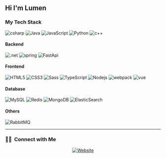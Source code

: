 ## Hi I'm Lumen

### My Tech Stack

![csharp](https://img.shields.io/badge/C%23-239120?style=flat&logo=c-sharp&logoColor=white)
![Java](https://img.shields.io/badge/Java-ED8B00?style=flat&logo=java&logoColor=white)
![JavaScript](https://img.shields.io/badge/JavaScript-F7DF1E?style=lat&logo=javascript&logoColor=black)
![Python](https://img.shields.io/badge/Python-14354C?style=flat&logo=python&logoColor=white)
![c++](https://img.shields.io/badge/C%2B%2B-00599C?style=flat&logo=c%2B%2B&logoColor=white)

#### Backend

![.net](https://img.shields.io/badge/.NET-5C2D91?style=flat&logo=.net&logoColor=white)
![spring](https://img.shields.io/badge/Spring-6DB33F?style=flat&logo=spring&logoColor=white)
![FastApi](https://img.shields.io/badge/FastAPI-535D6C?&logo=fastapi)

#### Frontend

![HTML5](https://img.shields.io/badge/HTML5-E34F26?style=flat&logo=html5&logoColor=white)
![CSS3](https://img.shields.io/badge/CSS3-1572B6?style=flat&logo=css3&logoColor=white)
![Sass](https://img.shields.io/badge/Sass-CC6699?style=flat&logo=sass&logoColor=white)
![TypeScript](https://img.shields.io/badge/TypeScript-007ACC?style=flat&logo=typescript&logoColor=white)
![Nodejs](https://img.shields.io/badge/Node.js-43853D?style=flat&logo=node.js&logoColor=white)
![webpack](https://img.shields.io/badge/Webpack-535D6C?&logo=webpack)
![vue](https://img.shields.io/badge/Vue.js-35495E?style=flat&logo=vue.js&logoColor=4FC08D)

#### Database

![MySQL](https://img.shields.io/badge/MySQL-005C84?style=flat&logo=mysql&logoColor=white)
![Redis](https://img.shields.io/badge/redis-%23DD0031.svg?&style=flat&logo=redis&logoColor=white)
![MongoDB](https://img.shields.io/badge/MongoDB-4EA94B?style=flat&logo=mongodb&logoColor=white)
![ElasticSearch](https://img.shields.io/badge/Elastic_Search-005571?style=flat&logo=elasticsearch&logoColor=white)

#### Others

![RabbitMQ](https://img.shields.io/badge/rabbitmq-%23FF6600.svg?&style=flat&logo=rabbitmq&logoColor=white)

---
<h3> 🤝🏻 &nbsp;Connect with Me </h3>

<p align="center">
<a href="https://www.luxio.cn/"><img alt="Website" src="https://img.shields.io/badge/Website-www.luxio.xn-blue?style=flat-square&logo=google-chrome"></a>
</p>

